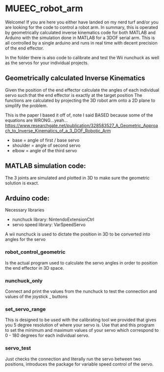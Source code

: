 # MUEEC_robot_arm
Welcome!
If you are here you either have landed on my nerd turf and/or you are looking for the code to control a robot arm. 
In summary, this is operated by geometrically calculated inverse kinematics code for both MATLAB and Arduino with the simulation done in MATLAB for a 3DOF serial arm. This is all controlled by a single arduino and runs in real time with decent precision of the end effector. 

In the folder there is also code to calibrate and test the Wii nunchuck as well as the servos for your individual projects.

## Geometrically calculated Inverse Kinematics
Given the position of the end effector calculate the angles of each individual servo such that the end effector is exactly at the target position
The functions are calculated by projecting the 3D robot arm onto a 2D plane to simplify the problem.

This is the paper I based it off of, note I said BASED because some of the equations are WRONG...yeah...
https://www.researchgate.net/publication/328583527_A_Geometric_Approach_to_Inverse_Kinematics_of_a_3_DOF_Robotic_Arm

* base = angle of first / base servo
* shoulder = angle of second servo
* elbow = angle of the third servo


## MATLAB simulation code:
The 3 joints are simulated and plotted in 3D to make sure the geometric solution is exact.  

## Arduino code:
Necessary libraries 
* nunchuck library: NintendoExtensionCtrl
* servo speed library: VarSpeedServo

A wii nunchuck is used to dictate the position in 3D to be converted into angles for the servo


### robot_control_geometric
Is the actual program used to calculate the servo angles in order to position the end effector in 3D space. 


### nunchuck_only
Connect and print the values from the nunchuck to test the connection and values of the joystick _ buttons


### set_servo_range
This is designed to be used with the calibrating tool we provided that gives you 5 degree resolution of where your servo is.
Use that and this program to set the minimum and maximum values of your servo which correspond to 0 - 180 degrees for each individual servo. 


### servo_test 
Just checks the connection and literally run the servo between two positions, introduces the package for variable speed control of the servo. 



